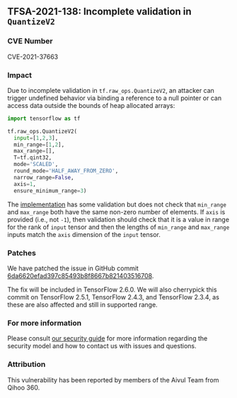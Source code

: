 ## TFSA-2021-138: Incomplete validation in `QuantizeV2`

### CVE Number
CVE-2021-37663

### Impact
Due to incomplete validation in `tf.raw_ops.QuantizeV2`, an attacker can trigger
undefined behavior via binding a reference to a null pointer or can access data
outside the bounds of heap allocated arrays:

```python
import tensorflow as tf

tf.raw_ops.QuantizeV2(
  input=[1,2,3],
  min_range=[1,2],
  max_range=[],
  T=tf.qint32,
  mode='SCALED',
  round_mode='HALF_AWAY_FROM_ZERO',
  narrow_range=False,
  axis=1,
  ensure_minimum_range=3)
```

The
[implementation](https://github.com/tensorflow/tensorflow/blob/84d053187cb80d975ef2b9684d4b61981bca0c41/tensorflow/core/kernels/quantize_op.cc#L59)
has some validation but does not check that `min_range` and `max_range` both
have the same non-zero number of elements. If `axis` is provided (i.e., not
`-1`), then validation should check that it is a value in range for the rank of
`input` tensor and then the lengths of `min_range` and `max_range` inputs match
the `axis` dimension of the `input` tensor.

### Patches
We have patched the issue in GitHub commit
[6da6620efad397c85493b8f8667b821403516708](https://github.com/tensorflow/tensorflow/commit/6da6620efad397c85493b8f8667b821403516708).

The fix will be included in TensorFlow 2.6.0. We will also cherrypick this
commit on TensorFlow 2.5.1, TensorFlow 2.4.3, and TensorFlow 2.3.4, as these are
also affected and still in supported range.

### For more information
Please consult [our security
guide](https://github.com/tensorflow/tensorflow/blob/master/SECURITY.md) for
more information regarding the security model and how to contact us with issues
and questions.

### Attribution
This vulnerability has been reported by members of the Aivul Team from Qihoo
360.
